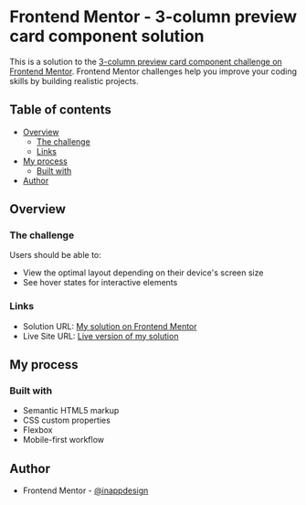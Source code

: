 # Frontend Mentor - 3-column preview card component solution

This is a solution to the [3-column preview card component challenge on Frontend Mentor](https://www.frontendmentor.io/challenges/3column-preview-card-component-pH92eAR2-). Frontend Mentor challenges help you improve your coding skills by building realistic projects.

## Table of contents

- [Overview](#overview)
  - [The challenge](#the-challenge)
  - [Links](#links)
- [My process](#my-process)
  - [Built with](#built-with)
- [Author](#author)

## Overview

### The challenge

Users should be able to:

- View the optimal layout depending on their device's screen size
- See hover states for interactive elements

### Links

- Solution URL: [My solution on Frontend Mentor]()
- Live Site URL: [Live version of my solution]()

## My process

### Built with

- Semantic HTML5 markup
- CSS custom properties
- Flexbox
- Mobile-first workflow

## Author

- Frontend Mentor - [@inappdesign](https://www.frontendmentor.io/profile/inappdesign)
